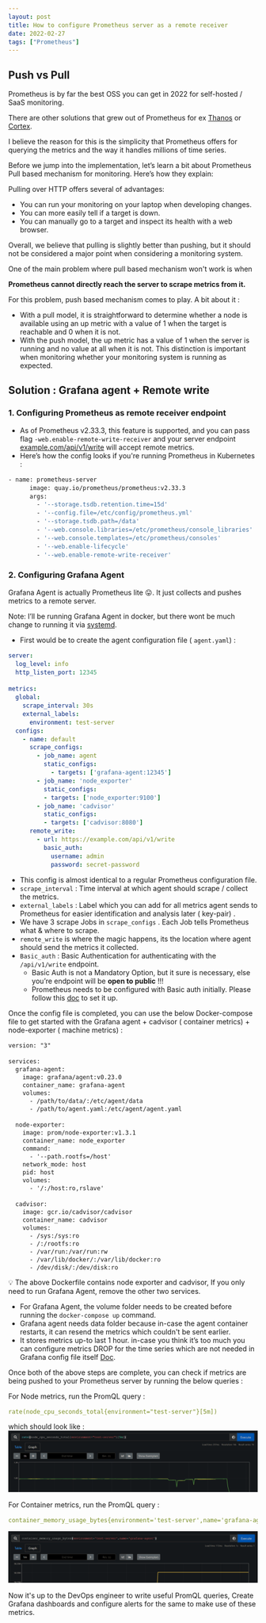 ```yaml
---
layout: post
title: How to configure Prometheus server as a remote receiver
date: 2022-02-27
tags: ["Prometheus"]
---
```

## Push vs Pull

Prometheus is by far the best OSS you can get in 2022 for self-hosted / SaaS monitoring.

There are other solutions that grew out of Prometheus for ex [Thanos](https://thanos.io/) or [Cortex](https://cortexmetrics.io/).

I believe the reason for this is the simplicity that Prometheus offers for querying the metrics and the way it handles millions of time series.

Before we jump into the implementation, let’s learn a bit about Prometheus Pull based mechanism for monitoring. Here’s how they explain: 

Pulling over HTTP offers several of advantages:

- You can run your monitoring on your laptop when developing changes.
- You can more easily tell if a target is down.
- You can manually go to a target and inspect its health with a web browser.

Overall, we believe that pulling is slightly better than pushing, but it should
not be considered a major point when considering a monitoring system.

One of the main problem where pull based mechanism won't work is when

**Prometheus cannot directly reach the server to scrape metrics from it.**

For this problem, push based mechanism comes to play. A bit about it : 

- With a pull model, it is straightforward to determine whether a node is 
available using an up metric with a value of 1 when the target is 
reachable and 0 when it is not.
- With the push model, the up metric has a value of 1 when the server is running and no value at all when it is not. This distinction is important when monitoring whether 
your monitoring system is running as expected.

## Solution : Grafana agent + Remote write

### 1. Configuring Prometheus as remote receiver endpoint

- As of Prometheus v2.33.3, this feature is supported, and you can pass flag `-web.enable-remote-write-receiver` and your server endpoint [example.com/api/v1/write](http://example.com/api/v1/write) will accept remote metrics.
- Here’s how the config looks if you're running Prometheus in Kubernetes :

```bash
- name: prometheus-server
      image: quay.io/prometheus/prometheus:v2.33.3
      args:
        - '--storage.tsdb.retention.time=15d'
        - '--config.file=/etc/config/prometheus.yml'
        - '--storage.tsdb.path=/data'
        - '--web.console.libraries=/etc/prometheus/console_libraries'
        - '--web.console.templates=/etc/prometheus/consoles'
        - '--web.enable-lifecycle'
        - '--web.enable-remote-write-receiver'
```

### 2. Configuring Grafana Agent

Grafana Agent is actually Prometheus lite 😛. It just collects and pushes metrics to a remote server. 

Note: I’ll be running Grafana Agent in docker, but there wont be much change to running it via [systemd](https://grafana.com/docs/grafana-cloud/agent/agent_as_service/).

- First would be to create the agent configuration file ( `agent.yaml`)  : 

```yaml
server:
  log_level: info
  http_listen_port: 12345

metrics:
  global:
    scrape_interval: 30s
    external_labels:
      environment: test-server   
  configs:  
    - name: default
      scrape_configs:
        - job_name: agent
          static_configs:
            - targets: ['grafana-agent:12345']
        - job_name: 'node_exporter'
          static_configs:
          - targets: ['node_exporter:9100']
        - job_name: 'cadvisor'
          static_configs:
          - targets: ['cadvisor:8080']
      remote_write:
        - url: https://example.com/api/v1/write
          basic_auth:
            username: admin
            password: secret-password
```

- This config is almost identical to a regular Prometheus configuration file.
- `scrape_interval` : Time interval at which agent should scrape / collect the metrics.
- `external_labels` : Label which you can add for all metrics agent sends to Prometheus for easier identification and analysis later ( key-pair) .
- We have 3 scrape Jobs in `scrape_configs` . Each Job tells Prometheus what & where to scrape.
- `remote_write` is where the magic happens, its the location where agent should send the metrics it collected.
- `Basic_auth` : Basic Authentication for authenticating with the `/api/v1/write` endpoint.
    - Basic Auth is not a Mandatory Option, but it sure is necessary, else you’re endpoint will be **open to public**  !!!
    - Prometheus needs to be configured with Basic auth initially. Please follow this [doc](https://prometheus.io/docs/guides/basic-auth/) to set it up.

Once the config file is completed, you can use the below Docker-compose file to get started with the Grafana agent + cadvisor ( container metrics) +  node-exporter ( machine metrics) :

```docker
version: "3"

services: 
  grafana-agent: 
    image: grafana/agent:v0.23.0 
    container_name: grafana-agent 
    volumes:
      - /path/to/data/:/etc/agent/data
      - /path/to/agent.yaml:/etc/agent/agent.yaml

  node-exporter:
    image: prom/node-exporter:v1.3.1
    container_name: node_exporter
    command:
      - '--path.rootfs=/host'
    network_mode: host
    pid: host
    volumes:
      - '/:/host:ro,rslave'

  cadvisor:
    image: gcr.io/cadvisor/cadvisor
    container_name: cadvisor
    volumes:
      - /sys:/sys:ro
      - /:/rootfs:ro
      - /var/run:/var/run:rw
      - /var/lib/docker/:/var/lib/docker:ro
      - /dev/disk/:/dev/disk:ro
```

<aside>
💡 The above Dockerfile contains node exporter and cadvisor, If you only need to run Grafana Agent, remove the other two services.

</aside>

- For Grafana Agent, the volume folder needs to be created before running the `docker-compose up` command.
- Grafana agent needs data folder because in-case the agent container restarts, it can resend the metrics which couldn't be sent earlier.
- It stores metrics up-to last 1 hour. in-case you think it’s too much you can configure metrics DROP for the time series which are not needed in Grafana config file itself [Doc](https://www.google.com/url?sa=t&rct=j&q=&esrc=s&source=web&cd=&cad=rja&uact=8&ved=2ahUKEwj729rGxIz2AhWPAt4KHYC6BkQQFnoECBIQAQ&url=https%3A%2F%2Fgrafana.com%2Fblog%2F2021%2F07%2F02%2Fhow-to-quickly-find-unused-metrics-and-get-more-value-from-grafana-cloud%2F&usg=AOvVaw2tSSGgw10CH3U6RI3B59ad).

Once both of the above steps are complete, you can check if metrics are being pushed to your Prometheus server by running the below queries : 

For Node metrics, run the PromQL query : 

```yaml
rate(node_cpu_seconds_total{environment="test-server"}[5m])
```

which should look like :
![prometheus-node-cpu](/prometheus-node-cpu.png)



For Container metrics, run the PromQL query : 
```yaml
container_memory_usage_bytes{environment='test-server',name='grafana-agent'}
```

![prometheus-container-memory](/prometheus-container-memory.png)

Now it's up to the DevOps engineer to write useful PromQL queries, Create Grafana dashboards and configure alerts for the same to make use of these metrics.
